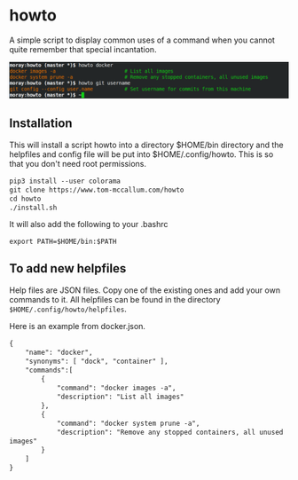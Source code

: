 # howto

A simple script to display common uses of a command when you cannot quite remember 
that special incantation.

![howto example](img/howto1.png "HowTo Example")

## Installation

This will install a script howto into a directory $HOME/bin directory and the helpfiles and config file will
be put into $HOME/.config/howto.  This is so that you don't need root permissions.

```
pip3 install --user colorama
git clone https://www.tom-mccallum.com/howto
cd howto
./install.sh
```

It will also add the following to your .bashrc

```
export PATH=$HOME/bin:$PATH
```

## To add new helpfiles

Help files are JSON files.  Copy one of the existing ones and add your own commands to it.  All helpfiles can be found in the directory ```$HOME/.config/howto/helpfiles```.

Here is an example from docker.json.
```
{
    "name": "docker",
    "synonyms": [ "dock", "container" ],
    "commands":[
        {
            "command": "docker images -a",
            "description": "List all images"
        },
        {
            "command": "docker system prune -a",
            "description": "Remove any stopped containers, all unused images"
        }
    ]
}
```